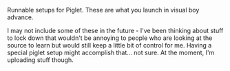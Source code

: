 Runnable setups for Piglet.  These are what you launch in visual boy advance.

I may not include some of these in the future - I've been thinking about stuff to lock down that wouldn't be annoying to people who are looking at the source to learn but would still keep a little bit of control for me.  Having a special piglet setup might accomplish that...  not sure.  At the moment, I'm uploading stuff though.
